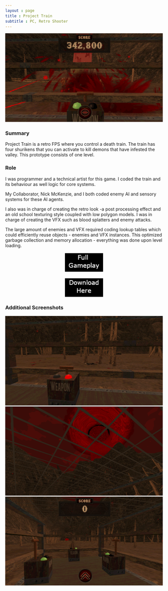 ```yaml
--- 
layout : page
title : Project Train
subtitle : PC, Retro Shooter
---
```


![PT4](/assets/img/PT4.PNG)

### Summary

Project Train is a retro FPS where you control a death train. The train has four shurikens that you can activate to kill demons that have
infested the valley. This prototype consists of one level.

### Role 

I was programmer and a technical artist for this game. I coded the train and its behaviour as well logic for core systems. <br>

My Collaborator, Nick McKenzie, and I both coded  enemy AI and sensory systems for these AI agents. <br> 

I also was in charge of creating the retro look -a post processing effect and an old school  texturing style coupled with low polygon models. I was in charge of creating the VFX such as blood splatters and enemy attacks. <br>

The large amount of enemies and VFX required coding lookup tables which could efficiently reuse objects - enemies and VFX instances. This optimized garbage collection and memory allocation - everything was done upon level loading. 

<a href="https://youtu.be/kQ6OapEtbas">
<img 
    style="display: block; 
           margin-left: auto;
           margin-right: auto;
           width: 25%;"
    src="/assets/img/webFullGameplay.png" 
    alt="Project Train Full Gameplay">
  </a>
  
<br>
  
<a href="https://thomasporta.itch.io/project-train">
<img 
    style="display: block; 
           margin-left: auto;
           margin-right: auto;
           width: 25%;"
    src="/assets/img/webDownloadHere.png" 
    alt="Project Train Download">
  </a>

### Additional Screenshots

![PT1](/assets/img/PT1.png) <br>
![PT2](/assets/img/PT2.png) <br>
![PT3](/assets/img/PT3.PNG) <br>

